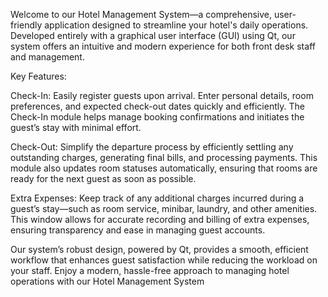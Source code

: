 Welcome to our Hotel Management System—a comprehensive, user-friendly application designed to streamline your hotel's daily operations. Developed entirely with a graphical user interface (GUI) using Qt, our system offers an intuitive and modern experience for both front desk staff and management.

Key Features:

Check-In:
Easily register guests upon arrival. Enter personal details, room preferences, and expected check-out dates quickly and efficiently. The Check-In module helps manage booking confirmations and initiates the guest’s stay with minimal effort.

Check-Out:
Simplify the departure process by efficiently settling any outstanding charges, generating final bills, and processing payments. This module also updates room statuses automatically, ensuring that rooms are ready for the next guest as soon as possible.

Extra Expenses:
Keep track of any additional charges incurred during a guest’s stay—such as room service, minibar, laundry, and other amenities. This window allows for accurate recording and billing of extra expenses, ensuring transparency and ease in managing guest accounts.

Our system’s robust design, powered by Qt, provides a smooth, efficient workflow that enhances guest satisfaction while reducing the workload on your staff. Enjoy a modern, hassle-free approach to managing hotel operations with our Hotel Management System
